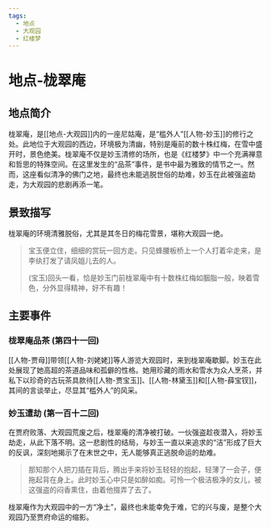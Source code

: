 ```yaml
---
tags:
  - 地点
  - 大观园
  - 红楼梦
---
```


# 地点-栊翠庵

## 地点简介

栊翠庵，是[[地点-大观园]]内的一座尼姑庵，是“槛外人”[[人物-妙玉]]的修行之处。此地位于大观园的西边，环境极为清幽，特别是庵前的数十株红梅，在雪中盛开时，景色绝美。栊翠庵不仅是妙玉清修的场所，也是《红楼梦》中一个充满禅意和哲思的特殊空间。在这里发生的“品茶”事件，是书中最为雅致的情节之一。然而，这座看似清净的佛门之地，最终也未能逃脱世俗的劫难，妙玉在此被强盗劫走，为大观园的悲剧再添一笔。

## 景致描写

栊翠庵的环境清雅脱俗，尤其是其冬日的梅花雪景，堪称大观园一绝。

> 宝玉便立住，细细的赏玩一回方走。只见蜂腰板桥上一个人打着伞走来，是李纨打发了请凤姐儿去的人。
> 
> (宝玉)回头一看，恰是妙玉门前栊翠庵中有十数株红梅如胭脂一般，映着雪色，分外显得精神，好不有趣！

## 主要事件

### 栊翠庵品茶 (第四十一回)
[[人物-贾母]]带领[[人物-刘姥姥]]等人游览大观园时，来到栊翠庵歇脚。妙玉在此处展现了她高超的茶道品味和孤僻的性格。她用珍藏的雨水和雪水为众人烹茶，并私下以珍奇的古玩茶具款待[[人物-贾宝玉]]、[[人物-林黛玉]]和[[人物-薛宝钗]]，其间的言谈举止，尽显其“槛外人”的风采。

### 妙玉遭劫 (第一百十二回)
在贾府败落、大观园荒废之后，栊翠庵的清净被打破。一伙强盗趁夜潜入，将妙玉劫走，从此下落不明。这一悲剧性的结局，与妙玉一直以来追求的“洁”形成了巨大的反讽，深刻地揭示了在末世之中，无人能够真正逃脱命运的劫难。
> 那知那个人把刀插在背后，腾出手来将妙玉轻轻的抱起，轻薄了一会子，便拖起背在身上。此时妙玉心中只是如醉如痴。可怜一个极洁极净的女儿，被这强盗的闷香熏住，由着他掇弄了去了。

栊翠庵作为大观园中的一方“净土”，最终也未能幸免于难，它的兴与废，是整个大观园乃至贾府命运的缩影。
